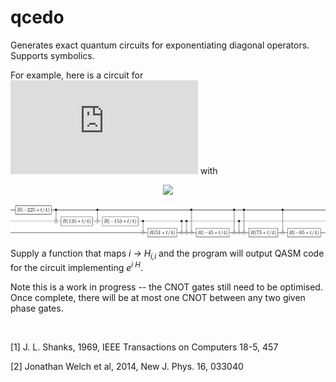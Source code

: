 # qcedo
Generates exact quantum circuits for exponentiating diagonal operators. Supports symbolics.

For example, here is a circuit for ![](https://latex.codecogs.com/gif.latex?e%5E%7B-i%20t%20%5Chat%7BH%7D%7D) with
<p align="center"> 
<img src="https://latex.codecogs.com/gif.latex?%5Chat%7BH%7D%3D%5Ctext%7Bdiag%7D%281%2C%202%2C%204%2C%208%2C%2016%2C%2032%2C%2064%2C%20128%29">
</p>

![circuit example](samples/example1.png)

Supply a function that maps *i → H<sub>i,i</sub>* and the program will output QASM code for the circuit implementing *e<sup>i H</sup>*.

Note this is a work in progress -- the CNOT gates still need to be optimised. Once complete, there will be at most one CNOT between any two given phase gates.

<br>

[1] J. L. Shanks, 1969, IEEE Transactions on Computers 18-5, 457

[2] Jonathan Welch et al, 2014, New J. Phys. 16, 033040
